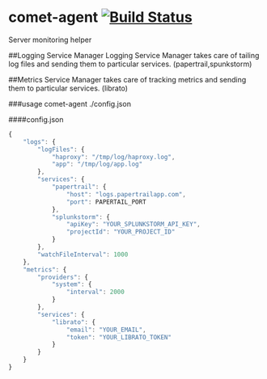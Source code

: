 comet-agent [![Build Status](https://travis-ci.org/meteorhacks/comet-agent.png)](https://travis-ci.org/meteorhacks/comet-agent)
===========

Server monitoring helper

##Logging Service Manager
Logging Service Manager takes care of tailing log files and sending them to particular services. (papertrail,spunkstorm)

##Metrics Service Manager
takes care of  tracking metrics and sending them to particular services. (librato)

###usage
comet-agent ./config.json

####config.json

```javascript
{
    "logs": {
        "logFiles": {
            "haproxy": "/tmp/log/haproxy.log",
            "app": "/tmp/log/app.log"
        },
        "services": {
            "papertrail": {
                "host": "logs.papertrailapp.com",
                "port": PAPERTAIL_PORT
            },
            "splunkstorm": {
                "apiKey": "YOUR_SPLUNKSTORM_API_KEY",
                "projectId": "YOUR_PROJECT_ID"
            }
        },
        "watchFileInterval": 1000
    },
    "metrics": {
        "providers": {
            "system": {
                "interval": 2000
            }
        },
        "services": {
            "librato": {
                "email": "YOUR_EMAIL",
                "token": "YOUR_LIBRATO_TOKEN"
            }
        }
    }
}
```

